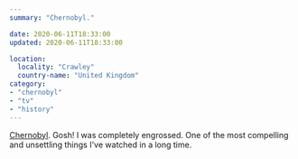 ```yaml
---
summary: "Chernobyl."

date: 2020-06-11T18:33:00
updated: 2020-06-11T18:33:00

location:
  locality: "Crawley"
  country-name: "United Kingdom"
category:
- "chernobyl"
- "tv"
- "history"
---
```


[Chernobyl][1]. Gosh! I was completely engrossed. One of the most compelling and unsettling things I've watched in a long time.

[1]: https://www.imdb.com/title/tt7366338/
